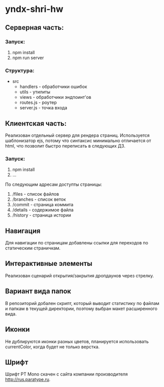 # yndx-shri-hw

## Серверная часть:

### Запуск:
1. npm install
1. npm run server <directory>
 
### Структура:
- src
  - handlers - обработчики ошибок
  - utils - утилиты
  - views - обработчики эндпоинт'ов
  - routes.js - роутер
  - server.js - точка входа


## Клиентская часть:

Реализован отдельный сервер для рендера страниц.
Используется шаблонизатор ejs, потому что синтаксис минимально отличается от html, что позволит быстро переписать в следующих ДЗ.

### Запуск:
1. npm install
1. ...

По следующим адресам доступты страницы:
1. /files - список файлов
1. /branches - список веток
1. /commit - страница коммита
1. /details - содержимое файла
1. /history - страница истории

## Навигация
Для навигации по страницам добавлены ссылки для переходов по статическим страничкам.

## Интерактивные элементы
Реализован сценарий открытия/закрытия дропдаунов через стрелку.

## Вариант вида папок

В репозиторий добален скрипт, который выводит статистику по файлам и папкам в текущей директории, поэтому выбран макет расширенного вида.

## Иконки

Не дублируются иконки разных цветов, планируется использовать currentColor, когда будет не только верстка.

## Шрифт
Шрифт PT Mono скачен с сайта компании производителя http://rus.paratype.ru.